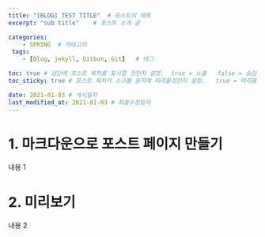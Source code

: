 ```yaml
---
title: "[BLOG] TEST TITLE"  # 포스트의 제목
excerpt: "sub title"    # 포스트 소개 글

categories:
    - SPRING  # 카테고리
 tags:
    - [Blog, jekyll, Gitbun, Git]   # 태그

toc: true # 상단에 포스트 목차를 표시할 것인지 설정.  true = 노출   false = 숨김
toc_sticky: true # 포스트 목차가 스크롤 동작에 따라올것인지 설정.   true = 따라옴

date: 2021-01-03 # 게시일자
last_modified_at: 2021-01-03 # 최종수정일자
---
```


# 1. 마크다운으로 포스트 페이지 만들기

내용 1

# 2. 미리보기

내용 2